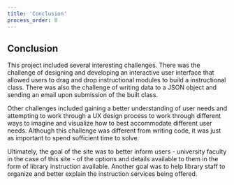 ```yaml
---
title: 'Conclusion'
process_order: 8
---
```


## Conclusion

This project included several interesting challenges. There was the challenge of designing and developing an interactive user interface that allowed users to drag and drop instructional modules to build a instructional class. There was also the challenge of writing data to a JSON object and sending an email upon submission of the built class.

Other challenges included gaining a better understanding of user needs and attempting to work through a UX design process to work through different ways to imagine and visualize how to best accommodate different user needs. Although this challenge was different from writing code, it was just as important to spend sufficient time to solve.

Ultimately, the goal of the site was to better inform users - university faculty in the case of this site - of the options and details available to them in the form of library instruction available. Another goal was to help library staff to organize and better explain the instruction services being offered.
